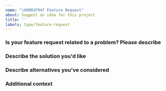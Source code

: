 ```yaml
---
name: "\U0001F947 Feature Request"
about: Suggest an idea for this project
title: ''
labels: type/feature-request
---
```


### Is your feature request related to a problem? Please describe
<!-- A clear and concise description of what the problem is. Ex. I'm always frustrated when [...] -->

### Describe the solution you'd like
<!-- A clear and concise description of what you want to happen. -->

### Describe alternatives you've considered
<!-- A clear and concise description of any alternative solutions or features you've considered. -->

### Additional context
<!-- Add any other context or screenshots about the feature request here. -->
